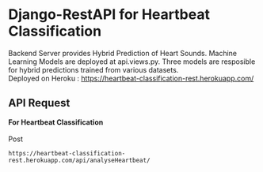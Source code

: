 # Django-RestAPI for Heartbeat Classification

Backend Server provides Hybrid Prediction of Heart Sounds. Machine Learning Models are deployed at api.views.py. Three models are resposible for hybrid 
predictions trained from various datasets. 
<br>
Deployed on Heroku : https://heartbeat-classification-rest.herokuapp.com/


## API Request


**For Heartbeat Classification**
<br>
<br>
Post
```
https://heartbeat-classification-rest.herokuapp.com/api/analyseHeartbeat/
```
